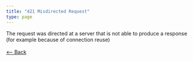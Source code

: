 ```yaml
---
title: "421 Misdirected Request"
type: page
---
```

The request was directed at a server that is not able to produce a response (for example because of connection reuse)<br /><br />[<-- Back](../../)
